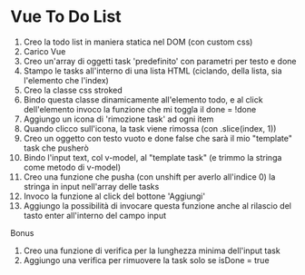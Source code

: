 Vue To Do List
===

1. Creo la todo list in maniera statica nel DOM (con custom css)
1. Carico Vue
1. Creo un'array di oggetti task 'predefinito' con parametri per testo e done
1. Stampo le tasks all'interno di una lista HTML (ciclando, della lista, sia l'elemento che l'index)
1. Creo la classe css stroked
1. Bindo questa classe dinamicamente all'elemento todo, e al click dell'elemento invoco la funzione che mi toggla il done = !done
1. Aggiungo un icona di 'rimozione task' ad ogni item
1. Quando clicco sull'icona, la task viene rimossa (con .slice(index, 1))
1. Creo un oggetto con testo vuoto e done false che sarà il mio "template" task che pusherò
1. Bindo l'input text, col v-model, al "template task" (e trimmo la stringa come metodo di v-model)
1. Creo una funzione che pusha (con unshift per averlo all'indice 0) la stringa in input nell'array delle tasks
1. Invoco la funzione al click del bottone 'Aggiungi'
1. Aggiungo la possibilità di invocare questa funzione anche al rilascio del tasto enter all'interno del campo input

Bonus 
1. Creo una funzione di verifica per la lunghezza minima dell'input task
1. Aggiungo una verifica per rimuovere la task solo se isDone = true
